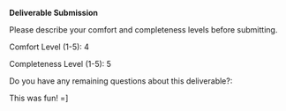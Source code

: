 **Deliverable Submission**

Please describe your comfort and completeness levels before submitting.

Comfort Level (1-5): 4

Completeness Level (1-5): 5

Do you have any remaining questions about this deliverable?:

This was fun! =]
